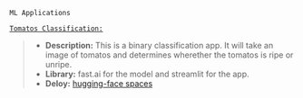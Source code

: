 
`ML Applications`

[`Tomatos Classification:`](https://ripe-or-unripe-tomatos-classification.streamlit.app/) 
> - **Description:** This is a binary classification app. It will take an image of tomatos and determines wherether the tomatos is ripe or unripe.
> - **Library:** fast.ai for the model and streamlit for the app.
> - **Deloy:** [hugging-face spaces](https://huggingface.co/spaces/andtr-2021/ripe-tomato-or-unrip-tomato?logs=container)
